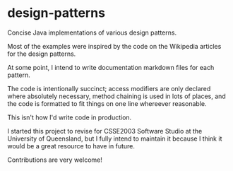 design-patterns
===============

Concise Java implementations of various design patterns.

Most of the examples were inspired by the code on the Wikipedia articles for
the design patterns.

At some point, I intend to write documentation markdown files for each pattern.

The code is intentionally succinct; access modifiers are only declared where
absolutely necessary, method chaining is used in lots of places, and the code
is formatted to fit things on one line whereever reasonable.

This isn't how I'd write code in production.

I started this project to revise for CSSE2003 Software Studio at the University
of Queensland, but I fully intend to maintain it because I think it would be a
great resource to have in future.

Contributions are very welcome!

